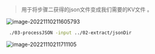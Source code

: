 > 用于将步骤二获得的json文件变成我们需要的KV文件 。

![image-20221110211605793](https://cdn.jsdelivr.net/gh/Gavinyjb/images@master/images/202211102116907.png)

```bash
 ./03-processJSON -input ../02-extract/jsonDir
```

![image-20221110211711105](https://cdn.jsdelivr.net/gh/Gavinyjb/images@master/images/202211102117140.png)

